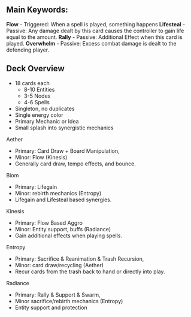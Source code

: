 ## Main Keywords:
**Flow** - Triggered: When a spell is played, something happens
**Lifesteal** - Passive: Any damage dealt by this card causes the controller to gain life equal to the amount.
**Rally** - Passive: Additional Effect when this card is played.
**Overwhelm** - Passive: Excess combat damage is dealt to the defending player.

## Deck Overview
- 18 cards each
	- 8-10 Entities
	- 3-5 Nodes
	- 4-6 Spells
- Singleton, no duplicates
- Single energy color
- Primary Mechanic or Idea
- Small splash into synergistic mechanics

Aether
- Primary: Card Draw + Board Manipulation, 
- Minor: Flow (Kinesis)
- Generally card draw, tempo effects, and bounce.

Biom 
- Primary: Lifegain
- Minor: rebirth mechanics (Entropy)
- Lifegain and Lifesteal based synergies.

Kinesis 
- Primary: Flow Based Aggro
- Minor: Entity support, buffs (Radiance)
- Gain additional effects when playing spells.

Entropy 
- Primary: Sacrifice & Reanimation & Trash Recursion, 
- Minor: card draw/recycling (Aether)
- Recur cards from the trash back to hand or directly into play.

Radiance 
- Primary: Rally & Support & Swarm, 
- Minor sacrifice/rebirth mechanics (Entropy)
- Entity support and protection

